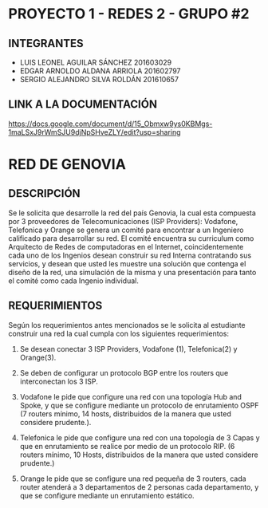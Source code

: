 
# PROYECTO 1 - REDES 2 - GRUPO #2

## INTEGRANTES

* LUIS LEONEL AGUILAR SÁNCHEZ       201603029
* EDGAR ARNOLDO ALDANA ARRIOLA      201602797
* SERGIO ALEJANDRO SILVA ROLDÁN     201610657

## LINK A LA DOCUMENTACIÓN

https://docs.google.com/document/d/15_Obmxw9ys0KBMgs-1maLSxJ9rWmSJU9djNpSHveZLY/edit?usp=sharing

# RED DE GENOVIA

## DESCRIPCIÓN

Se le solicita que desarrolle la red del país Genovia, la cual esta compuesta por 3 proveedores
de Telecomunicaciones (ISP Providers): Vodafone, Telefonica y Orange se genera un comité
para encontrar a un Ingeniero calificado para desarrollar su red. El comité encuentra su
curriculum como Arquitecto de Redes de computadoras en el Internet, coincidentemente cada
uno de los Ingenios desean construir su red Interna contratando sus servicios, y desean que
usted les muestre una solución que contenga el diseño de la red, una simulación de la misma y
una presentación para tanto el comité como cada Ingenio individual.

## REQUERIMIENTOS
Según los requerimientos antes mencionados se le solicita al estudiante construir una red la
cual cumpla con los siguientes requerimientos:

1. Se desean conectar 3 ISP Providers, Vodafone (1), Telefonica(2) y Orange(3).

2. Se deben de configurar un protocolo BGP entre los routers que interconectan los 3 ISP.

3. Vodafone le pide que configure una red con una topología Hub and Spoke, y que se
configure mediante un protocolo de enrutamiento OSPF (7 routers mínimo, 14 hosts,
distribuidos de la manera que usted considere prudente.).

4. Telefonica le pide que configure una red con una topología de 3 Capas y que en
enrutamiento se realice por medio de un protocolo RIP. (6 routers mínimo, 10 Hosts,
distribuidos de la manera que usted considere prudente.)

5. Orange le pide que se configure una red pequeña de 3 routers, cada router atenderá a 3
departamentos de 2 personas cada departamento, y que se configure mediante un
enrutamiento estático.

